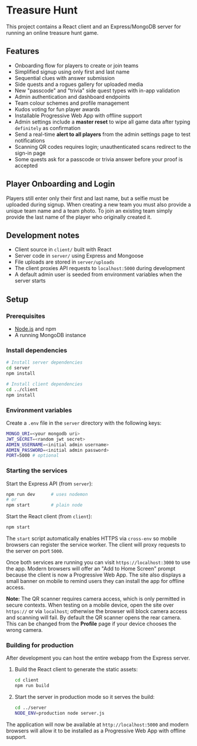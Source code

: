 # Treasure Hunt

This project contains a React client and an Express/MongoDB server for running an online treasure hunt game.

## Features
- Onboarding flow for players to create or join teams
- Simplified signup using only first and last name
- Sequential clues with answer submission
- Side quests and a rogues gallery for uploaded media
- New "passcode" and "trivia" side quest types with in-app validation
- Admin authentication and dashboard endpoints
- Team colour schemes and profile management
- Kudos voting for fun player awards
- Installable Progressive Web App with offline support
- Admin settings include a **master reset** to wipe all game data after typing
  `definitely` as confirmation
- Send a real-time **alert to all players** from the admin settings page to test notifications
- Scanning QR codes requires login; unauthenticated scans redirect to the sign-in page
- Some quests ask for a passcode or trivia answer before your proof is accepted

## Player Onboarding and Login
Players still enter only their first and last name, but a selfie must be
uploaded during signup. When creating a new team you must also provide a unique
team name and a team photo. To join an existing team simply provide the last
name of the player who originally created it.

## Development notes
- Client source in `client/` built with React
- Server code in `server/` using Express and Mongoose
- File uploads are stored in `server/uploads`
- The client proxies API requests to `localhost:5000` during development
- A default admin user is seeded from environment variables when the server starts

## Setup
### Prerequisites
- [Node.js](https://nodejs.org/) and npm
- A running MongoDB instance

### Install dependencies
```bash
# Install server dependencies
cd server
npm install

# Install client dependencies
cd ../client
npm install
```

### Environment variables
Create a `.env` file in the `server` directory with the following keys:
```bash
MONGO_URI=<your mongodb uri>
JWT_SECRET=<random jwt secret>
ADMIN_USERNAME=<initial admin username>
ADMIN_PASSWORD=<initial admin password>
PORT=5000 # optional
```

### Starting the services
Start the Express API (from `server`):
```bash
npm run dev      # uses nodemon
# or
npm start        # plain node
```
Start the React client (from `client`):
```bash
npm start
```
The `start` script automatically enables HTTPS via `cross-env` so mobile
browsers can register the service worker. The client will proxy requests to the
server on port `5000`.

Once both services are running you can visit `https://localhost:3000` to use the app. Modern browsers will offer an "Add to Home Screen" prompt because the client is now a Progressive Web App. The site also displays a small banner on mobile to remind users they can install the app for offline access.

**Note:** The QR scanner requires camera access, which is only permitted in secure contexts. When testing on a mobile device, open the site over `https://` or via `localhost`; otherwise the browser will block camera access and scanning will fail.
By default the QR scanner opens the rear camera. This can be changed from the **Profile** page if your device chooses the wrong camera.

### Building for production
After development you can host the entire webapp from the Express server.

1. Build the React client to generate the static assets:
   ```bash
   cd client
   npm run build
   ```
2. Start the server in production mode so it serves the build:
   ```bash
   cd ../server
   NODE_ENV=production node server.js
   ```

The application will now be available at `http://localhost:5000` and modern
browsers will allow it to be installed as a Progressive Web App with offline
support.
